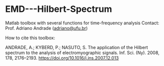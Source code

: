 # EMD---Hilbert-Spectrum
Matlab toolbox with several functions for time-frequency analysis
Contact: Prof. Adriano Andrade (adriano@ufu.br)

How to cite this toolbox:

ANDRADE, A.; KYBERD, P.; NASUTO, S. The application of the Hilbert spectrum to the analysis of electromyographic signals. Inf. Sci. (Ny). 2008, 178, 2176–2193.
https://doi.org/10.1016/j.ins.2007.12.013
